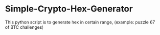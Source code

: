 # Simple-Crypto-Hex-Generator
This python script is to generate hex in certain range, (example: puzzle 67 of BTC challenges) 

